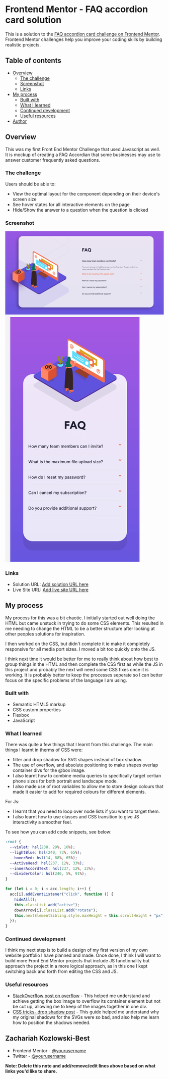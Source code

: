 # Frontend Mentor - FAQ accordion card solution

This is a solution to the [FAQ accordion card challenge on Frontend Mentor](https://www.frontendmentor.io/challenges/faq-accordion-card-XlyjD0Oam). Frontend Mentor challenges help you improve your coding skills by building realistic projects.

## Table of contents

- [Overview](#overview)
  - [The challenge](#the-challenge)
  - [Screenshot](#screenshot)
  - [Links](#links)
- [My process](#my-process)
  - [Built with](#built-with)
  - [What I learned](#what-i-learned)
  - [Continued development](#continued-development)
  - [Useful resources](#useful-resources)
- [Author](#author)

## Overview

This was my first Front End Mentor Challenge that used Javascript as well. It is mockup of creating a FAQ Accordian that some businesses may use to answer customer frequently asked questions.

### The challenge

Users should be able to:

- View the optimal layout for the component depending on their device's screen size
- See hover states for all interactive elements on the page
- Hide/Show the answer to a question when the question is clicked

### Screenshot

![](screenshots/Desktop-view.png)
![](screenshots/Mobile-view.png)

### Links

- Solution URL: [Add solution URL here](https://github.com/zach7815/faq-accordian-FEM)
- Live Site URL: [Add live site URL here](https://your-live-site-url.com)

## My process

My process for this was a bit chaotic. I initially started out well doing the HTML but came unstuck in trying to do some CSS elements. This resulted in me needing to change the HTML to be a better structure after looking at other peoples solutions for inspiration.

I then worked on the CSS, but didn't complete it ie make it completely responsive for all media port sizes. I moved a bit too quickly onto the JS.

I think next time it would be better for me to really think about how best to group things in the HTML and then complete the CSS first as while the JS in this project and probably the next will need some CSS fixes once it is working. It is probably better to keep the processes seperate so I can better focus on the specific problems of the language I am using.

### Built with

- Semantic HTML5 markup
- CSS custom properties
- Flexbox
- JavaScript

### What I learned

There was quite a few things that I learnt from this challenge. The main things I learnt in therms of CSS were:

- filter and drop shadow for SVG shapes instead of box shadow.
- The use of overflow, and absolute positioning to make shapes overlap container divs for the @box image.
- I also learnt how to combine media queries to specifically target certian phone sizes for both portrait and landscape mode.
- I also made use of root variables to allow me to store design colours that made it easier to add for required colours for different elements.

For Js:

- I learnt that you need to loop over node lists if you want to target them.
- I also learnt how to use classes and CSS transition to give JS interactivity a smoother feel.

To see how you can add code snippets, see below:

```css
:root {
  --violet: hsl(238, 29%, 16%);
  --lightBlue: hsl(240, 73%, 65%);
  --hoverRed: hsl(14, 88%, 65%);
  --ActiveHead: hsl(237, 12%, 33%);
  --innerAccordText: hsl(237, 12%, 33%);
  --dividerColor: hsl(240, 5%, 91%);
}
```

```js
for (let i = 0; i < acc.length; i++) {
  acc[i].addEventListener("click", function () {
    hideAll();
    this.classList.add("active");
    downArrow[i].classList.add("rotate");
    this.nextElementSibling.style.maxHeight = this.scrollHeight + "px";
  });
}
```

### Continued development

I think my next step is to build a design of my first version of my own website portfolio I have planned and made. Once done, I think I will want to build more Front End Mentor projects that include JS functionality but approach the project in a more logical approach, as in this one I kept switching back and forth from editing the CSS and JS.

### Useful resources

- [StackOverflow post on overflow](https://stackoverflow.com/questions/12013066/how-to-ignore-parent-elements-overflowhidden-in-css) - This helped me understand and achieve getting the box image to overflow its container element but not be cut up, allowing me to keep of the images together in one div.
- [CSS tricks- drop shadow post](https://css-tricks.com/adding-shadows-to-svg-icons-with-css-and-svg-filters/) - This guide helped me understand why my original shadows for the SVGs were so bad, and also help me learn how to position the shadows needed.

## Zachariah Kozlowski-Best

- Frontend Mentor - [@yourusername](https://www.frontendmentor.io/profile/zach7815)
- Twitter - [@yourusername](https://www.twitter.com/yourusername)

**Note: Delete this note and add/remove/edit lines above based on what links you'd like to share.**
